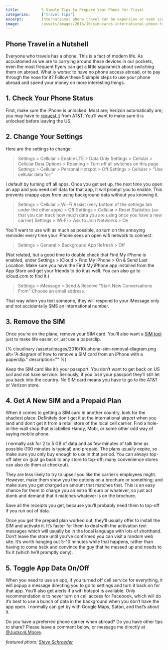 ```yaml
---
title:			5 Simple Tips to Prepare Your Phone for Travel
categories:		['travel tips']
excerpt:		International phone travel can be expensive or even scary. Follow these best practices to ensure you get the most out of your phone and avoid extra charges.
image:			/assets/images/2016/10/sim-cards-international-phone-travel.jpg
---
```


## Phone Travel in a Nutshell

Everyone who travels has a phone. This is a fact of modern life. As accustomed as we are to carrying around these devices in our pockets, even the most frequent flyers can get a little squeamish about switching them on abroad. What is worse: to have no phone access abroad, or to pay through the nose for it? Follow these 5 simple steps to use your phone abroad and spend your money on more interesting things.

## 1. Check Your Phone Status

First, make sure the iPhone is unlocked. Most are; Verizon automatically are; you may have to [request it](https://www.att.com/deviceunlock/#/) from AT&T. You’ll want to make sure it is unlocked before leaving the US.

## 2. Change Your Settings

Here are the settings to change:

> Settings > Cellular > Enable LTE > Data Only
Settings > Cellular > Cellular Data Options > Roaming > Turn off all switches on this page
Settings > Cellular > Personal Hotspot > Off
Settings > Cellular > “Use cellular data for:”

I default by turning off all apps. Once you get set up, the next time you open an app and you need cell data for that app, it will prompt you to enable. This prevents crappy apps from using background data without you knowing it.

> Settings > Cellular > Wi-Fi Assist (very bottom of the settings tab under the other apps) > Off
Settings > Cellular > Reset Statistics (so that you can track how much data you are using once you have a new carrier)
Settings > Wi-Fi > Ask to Join Networks > On

You’ll want to use wifi as much as possible, so turn on the annoying reminder every time your iPhone sees an open wifi network to connect.

> Settings > General > Background App Refresh > Off

(Not related, but a good time to double check that Find My iPhone is enabled, under Settings > iCloud > Find My iPhone > On & Send Last Location. Make sure you have the Find My iPhone app installed from the App Store and get your friends to do it as well. You can also go to icloud.com to find it.)

> Settings > iMessage > Send & Receive
"Start New Conversations From"
Choose an email address.

That way when you text someone, they will respond to your iMessage only and not accidentally SMS an international number.

## 3. Remove the SIM

Once you’re on the plane, remove your SIM card. You’ll also want a [SIM tool](http://www.amazon.com/s/ref=nb_sb_noss?url=search-alias%3Daps&field-keywords=sim+tool) just to make life easier, or just use a paperclip.

{% cloudinary /assets/images/2016/10/iphone-sim-removal-diagram.png alt="A diagram of how to remove a SIM card from an iPhone with a paperclip." description="" %}

Keep the SIM card like it’s your passport. You don’t want to get back on US soil and not have service. Seriously, if you lose your passport they’ll still let you back into the country. No SIM card means you have to go to the AT&T or Verizon store.

## 4. Get A New SIM and a Prepaid Plan

When it comes to getting a SIM card in another country, look for the shadiest place. Definitely don’t get it at the international airport when you land and don’t get it from a retail store of the local cell carrier. Find a hole-in-the-wall shop that is labelled Handy, Mobi, or some other odd way of saying mobile phone.

I normally ask for 2 to 5 GB of data and as few minutes of talk time as possible (100 minutes is typical) and prepaid. The plans usually expire, so make sure you only buy enough to use in that period. You can always top-off later on (just go back to any store to top-off; many convenience stores can also do them at checkout).

They are less likely to try to upsell you like the carrier’s employees might. However, make them show you the options on a brochure or something; and make sure you get charged an amount that matches that. This is an easy chance for them to charge you an extra 10 euro or whatever, so just act dumb and demand that it matches whatever is on the brochure.

Save all the receipts you get, because you’ll probably need them to top-off if you run out of data.

Once you get the prepaid plan worked out, they’ll usually offer to install the SIM and activate it. It’s faster for them to deal with the activation text messages which will usually be in the local language with lots of shorthand. Don’t leave the store until you’ve confirmed you can visit a random web site. It’s worth hanging out 5-10 minutes while that happens, rather than having to come back and convince the guy that he messed up and needs to fix it (which he’ll promptly deny).

## 5. Toggle App Data On/Off

When you need to use an app, if you turned off cell service for everything, it will popup a message directing you to go to settings and turn it back on for that app. You’ll also get alerts if a wifi hotspot is available. Only recommendation is to never turn on cell access for Facebook, which will do it’s best to use a bunch of data in the background when you don’t have the app open. I normally can get by with Google Maps, Safari, and that’s about it.

Do you have a preferred phone carrier when abroad? Do you have other tips to share? Please leave a comment below, or message me directly at [@JudsonLMoore](https://twitter.com/judsonlmoore).

_featured photo: [Steve Schroeder](https://www.flickr.com/photos/uncleboatshoes/)_
